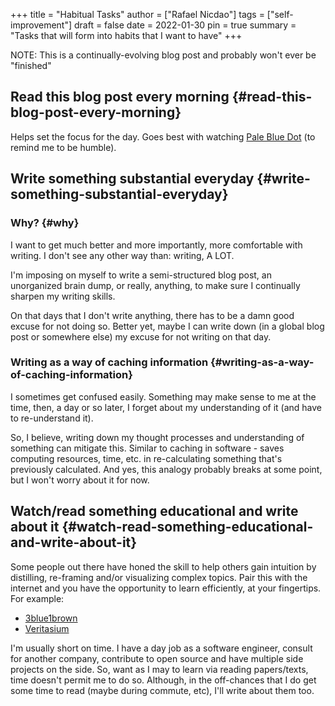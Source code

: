 +++
title = "Habitual Tasks"
author = ["Rafael Nicdao"]
tags = ["self-improvement"]
draft = false
date = 2022-01-30
pin = true
summary = "Tasks that will form into habits that I want to have"
+++

NOTE: This is a continually-evolving blog post and probably won't ever be "finished"


## Read this blog post every morning {#read-this-blog-post-every-morning}

Helps set the focus for the day. Goes best with watching [Pale Blue Dot](https://www.youtube.com/watch?v=wupToqz1e2g) (to remind me to be humble).


## Write something substantial everyday {#write-something-substantial-everyday}


### Why? {#why}

I want to get much better and more importantly, more comfortable with writing. I don't see any other way than: writing, A LOT.

I'm imposing on myself to write a semi-structured blog post, an unorganized brain dump, or really, anything, to make sure I continually sharpen my writing skills.

On that days that I don't write anything, there has to be a damn good excuse for not doing so. Better yet, maybe I can write down (in a global blog post or somewhere else) my excuse for not writing on that day.


### Writing as a way of caching information {#writing-as-a-way-of-caching-information}

I sometimes get confused easily. Something may make sense to me at the time, then, a day or so later, I forget about my understanding of it (and have to re-understand it).

So, I believe, writing down my thought processes and understanding of something can mitigate this. Similar to caching in software - saves computing resources, time, etc. in re-calculating something that's previously calculated.
And yes, this analogy probably breaks at some point, but I won't worry about it for now.


## Watch/read something educational and write about it {#watch-read-something-educational-and-write-about-it}

Some people out there have honed the skill to help others gain intuition by distilling, re-framing and/or visualizing complex topics. Pair this with the internet and you have the opportunity to learn efficiently, at your fingertips. For example:

-   [3blue1brown](https://www.youtube.com/c/3blue1brown)
-   [Veritasium](https://www.youtube.com/c/veritasium)

I'm usually short on time. I have a day job as a software engineer, consult for another company, contribute to open source and have multiple side projects on the side. So, want as I may to learn via reading papers/texts, time doesn't permit me to do so. Although, in the off-chances that I do get some time to read (maybe during commute, etc), I'll write about them too.
